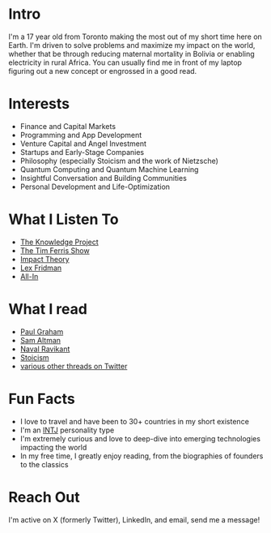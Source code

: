 # Intro

I'm a 17 year old from Toronto making the most out of my short time here on Earth. I'm driven to solve problems and maximize my impact on the world, whether that be through reducing maternal mortality in Bolivia or enabling electricity in rural Africa. You can usually find me in front of my laptop figuring out a new concept or engrossed in a good read.

# Interests

- Finance and Capital Markets
- Programming and App Development
- Venture Capital and Angel Investment
- Startups and Early-Stage Companies
- Philosophy (especially Stoicism and the work of Nietzsche)
- Quantum Computing and Quantum Machine Learning
- Insightful Conversation and Building Communities
- Personal Development and Life-Optimization

# What I Listen To

- [The Knowledge Project](https://open.spotify.com/show/1VyK52NSZHaDKeMJzT4TSM?si=7a9930c5b74e47d2)
- [The Tim Ferris Show](https://open.spotify.com/show/5qSUyCrk9KR69lEiXbjwXM?si=2b1c527f4b0a40d1)
- [Impact Theory](https://open.spotify.com/show/1nARKz2vTIOb7gC9dusE4b?si=dc1e25c900604039)
- [Lex Fridman](https://open.spotify.com/show/2MAi0BvDc6GTFvKFPXnkCL?si=b1e99351bcf14700)
- [All-In](https://open.spotify.com/show/2IqXAVFR4e0Bmyjsdc8QzF?si=bcab6d6e57464f85)

# What I read

- [Paul Graham](http://www.paulgraham.com/index.html)
- [Sam Altman](https://blog.samaltman.com/)
- [Naval Ravikant](https://nav.al/)
- [Stoicism](https://dailystoic.com/what-is-stoicism-a-definition-3-stoic-exercises-to-get-you-started/)
- [various other threads on Twitter](https://twitter.com/ayevch)

# Fun Facts

- I love to travel and have been to 30+ countries in my short existence
- I'm an [INTJ](https://www.16personalities.com/intj-personality) personality type
- I'm extremely curious and love to deep-dive into emerging technologies impacting the world
- In my free time, I greatly enjoy reading, from the biographies of founders to the classics

# Reach Out

I'm active on X (formerly Twitter), LinkedIn, and email, send me a message!
